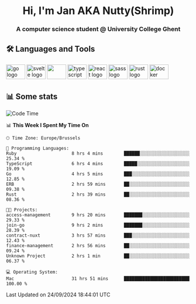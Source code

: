 <h1 align="center">Hi, I'm Jan AKA Nutty(Shrimp)</h1>
<h3 align="center">A computer science student @ University College Ghent</h3>

<h2 align="left">🛠️ Languages and Tools</h2>

###

<div align="left">
  <img src="https://cdn.jsdelivr.net/gh/devicons/devicon/icons/go/go-original.svg" height="40" width="52" alt="go logo"  />
  <img src="https://cdn.jsdelivr.net/gh/devicons/devicon@latest/icons/svelte/svelte-original.svg"  height="40" width="52" alt="svelte logo" />
  <img src="https://cdn.jsdelivr.net/gh/devicons/devicon@latest/icons/tailwindcss/tailwindcss-original.svg" height="40" width="52" />
  <img src="https://cdn.jsdelivr.net/gh/devicons/devicon/icons/typescript/typescript-original.svg" height="40" width="52" alt="typescript logo"  />
  <img src="https://cdn.jsdelivr.net/gh/devicons/devicon/icons/react/react-original.svg" height="40" width="52" alt="react logo"  />
  <img src="https://cdn.jsdelivr.net/gh/devicons/devicon/icons/sass/sass-original.svg" height="40" width="52" alt="sass logo"  />
  <img src="https://cdn.jsdelivr.net/gh/devicons/devicon@latest/icons/rust/rust-original.svg" height="40" width="52" alt="rust logo" />
  <img src="https://cdn.jsdelivr.net/gh/devicons/devicon/icons/docker/docker-original.svg" height="40" width="52" alt="docker logo"  />
</div>

<h2>📊 Some stats</h2>

<!--START_SECTION:waka-->
![Code Time](http://img.shields.io/badge/Code%20Time-5%2C046%20hrs%2045%20mins-blue)

📊 **This Week I Spent My Time On** 

```text
🕑︎ Time Zone: Europe/Brussels

💬 Programming Languages: 
Ruby                     8 hrs 4 mins        ██████░░░░░░░░░░░░░░░░░░░   25.34 % 
TypeScript               6 hrs 4 mins        █████░░░░░░░░░░░░░░░░░░░░   19.09 % 
Go                       4 hrs 5 mins        ███░░░░░░░░░░░░░░░░░░░░░░   12.85 % 
ERB                      2 hrs 59 mins       ██░░░░░░░░░░░░░░░░░░░░░░░   09.38 % 
Rust                     2 hrs 39 mins       ██░░░░░░░░░░░░░░░░░░░░░░░   08.36 % 

🐱‍💻 Projects: 
access-management        9 hrs 20 mins       ███████░░░░░░░░░░░░░░░░░░   29.33 % 
join-go                  9 hrs 2 mins        ███████░░░░░░░░░░░░░░░░░░   28.39 % 
contract-nuxt            3 hrs 57 mins       ███░░░░░░░░░░░░░░░░░░░░░░   12.43 % 
finance-management       2 hrs 56 mins       ██░░░░░░░░░░░░░░░░░░░░░░░   09.24 % 
Unknown Project          2 hrs 1 min         ██░░░░░░░░░░░░░░░░░░░░░░░   06.37 % 

💻 Operating System: 
Mac                      31 hrs 51 mins      █████████████████████████   100.00 % 
```


 Last Updated on 24/09/2024 18:44:01 UTC
<!--END_SECTION:waka-->
